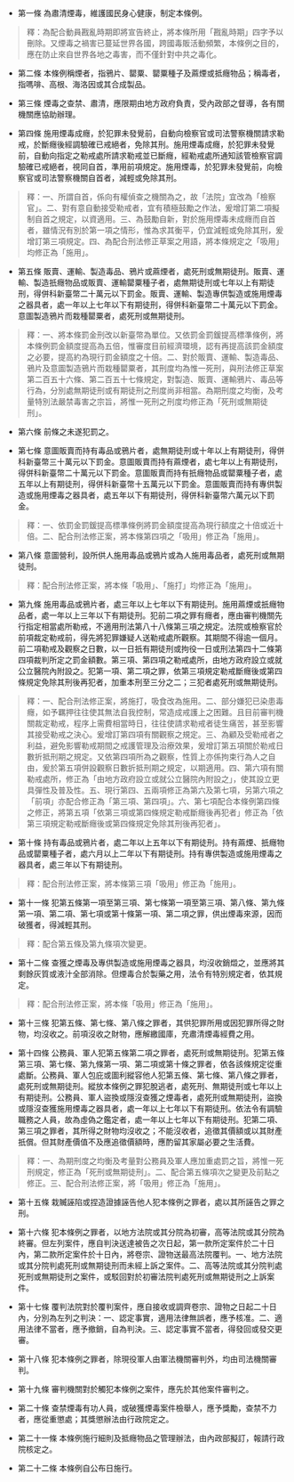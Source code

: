 * 第一條 為肅清煙毒，維護國民身心健康，制定本條例。

> 釋：為配合動員戡亂時期即將宣告終止，將本條所用「戡亂時期」四字予以刪除。又煙毒之禍害已蔓延世界各國，跨國毒販活動頻繁，本條例之目的，應在防止來自世界各地之毒害，而不僅針對中共之毒化。

* 第二條 本條例稱煙者，指鴉片、罌粟、罌粟種子及&#34100;煙或抵癮物品；稱毒者，指嗎啡、高根、海洛因或其合成製品。

* 第三條 煙毒之查禁、肅清，應限期由地方政府負責，受內政部之督導，各有關機關應協助辦理。

* 第四條 施用煙毒成癮，於犯罪未發覺前，自動向檢察官或司法警察機關請求勒戒，於斷癮後經調驗確已戒絕者，免除其刑。施用煙毒成癮，於犯罪未發覺前，自動向指定之勒戒處所請求勒戒並已斷癮，經勒戒處所通知該管檢察官調驗確已戒絕者，視同自首，準用前項規定。施用煙毒，於犯罪未發覺前，向檢察官或司法警察機關自首者，減輕或免除其刑。

> 釋：一、所謂自首，係向有權偵查之機關為之，故「法院」宜改為「檢察官」。二、對有意自動接受勒戒者，宜有積極鼓勵之作法，爰增訂第二項擬制自首之規定，以資適用。三、為鼓勵自新，對於施用煙毒未成癮而自首者，雖情況有別於第一項之情形，惟為求其衡平，仍宜減輕或免除其刑，爰增訂第三項規定。四、為配合刑法修正草案之用語，將本條規定之「吸用」均修正為「施用」。

* 第五條 販賣、運輸、製造毒品、鴉片或&#34100;煙者，處死刑或無期徒刑。販賣、運輸、製造扺癮物品或販賣、運輸罌粟種子者，處無期徒刑或七年以上有期徒刑，得併科新臺幣二十萬元以下罰金。販賣、運輸、製造專供製造或施用煙毒之器具者，處一年以上七年以下有期徒刑，得併科新臺幣二十萬元以下罰金。意圖製造鴉片而栽種罌粟者，處死刑或無期徒刑。

> 釋：一、將本條罰金刑改以新臺幣為單位。又依罰金罰鍰提高標準條例，將本條例罰金額度提高為五倍，惟審度目前經濟環境，認有再提高該罰金額度之必要，提高約為現行罰金額度之十倍。二、對於販賣、運輸、製造毒品、鴉片及意圖製造鴉片而栽種罌粟者，其刑度均為惟一死刑，與刑法修正草案第二百五十六條、第二百五十七條規定，對製造、販賣、運輸鴉片、毒品等行為，分別處無期徒刑或有期徒刑之刑度尚非相當。為期刑度之均衡，及考量特別法嚴禁毒害之宗旨，將惟一死刑之刑度均修正為「死刑或無期徒刑」。

* 第六條 前條之未遂犯罰之。

* 第七條 意圖販賣而持有毒品或鴉片者，處無期徒刑或十年以上有期徒刑，得併科新臺幣三十萬元以下罰金。意圖販賣而持有&#34100;煙者，處七年以上有期徒刑，得併科新臺幣二十萬元以下罰金。意圖販賣而持有扺癮物品或罌粟種子者，處五年以上有期徒刑，得併科新臺幣十五萬元以下罰金。意圖販賣而持有專供製造或施用煙毒之器具者，處五年以下有期徒刑，得併科新臺幣六萬元以下罰金。

> 釋：一、依罰金罰鍰提高標準條例將罰金額度提高為現行額度之十倍或近十倍。二、配合刑法修正案，將本條第四項之「吸用」修正為「施用」。

* 第八條 意圖營利，設所供人施用毒品或鴉片或為人施用毒品者，處死刑或無期徒刑。

> 釋：配合刑法修正案，將本條「吸用」、「施打」均修正為「施用」。

* 第九條 施用毒品或鴉片者，處三年以上七年以下有期徒刑。施用&#34100;煙或扺癮物品者，處一年以上三年以下有期徒刑。犯前二項之罪有癮者，應由審判機關先行指定相當處所勒戒，不適用刑法第八十八條第三項之規定。法院或檢察官於前項裁定勒戒前，得先將犯罪嫌疑人送勒戒處所觀察。其期間不得逾一個月。前二項勒戒及觀察之日數，以一日扺有期徒刑或拘役一日或刑法第四十二條第四項裁判所定之罰金額數。第三項、第四項之勒戒處所，由地方政府設立或就公立醫院內附設之。犯第一項、第二項之罪，依第三項規定勒戒斷癮後或第四條規定免除其刑後再犯者，加重本刑至三分之二；三犯者處死刑或無期徒刑。

> 釋：一、配合刑法修正案，將施打，吸食改為施用。二、部分嫌犯已染患毒癮，如予羈押往往使其無法自我控制，常造成戒護上之困難。且目前審判機關裁定勒戒，程序上需費相當時日，往往使請求勒戒者徒生痛苦，甚至影響其接受勒戒之決心。爰增訂第四項有關觀察之規定。三、為顧及受勒戒者之利益，避免影響勒戒期間之戒護管理及治療效果，爰增訂第五項關於勒戒日數折抵刑期之規定。又依第四項所為之觀察，性質上亦係拘束行為人之自由，爰於第五項併設觀察日數折抵刑期之規定，以期適用。四、第六項有關勒戒處所，修正為「由地方政府設立或就公立醫院內附設之」，使其設立更具彈性及普及性。五、現行第四、五兩項修正為第六及第七項，另第六項之「前項」亦配合修正為「第三項、第四項」。六、第七項配合本條例第四條之修正，將第五項「依第三項或第四條規定勒戒斷癮後再犯者」修正為「依第三項規定勒戒斷癮後或第四條規定免除其刑後再犯者」。

* 第十條 持有毒品或鴉片者，處二年以上五年以下有期徒刑。持有&#34100;煙、扺癮物品或罌粟種子者，處六月以上二年以下有期徒刑。持有專供製造或施用煙毒之器具者，處三年以下有期徒刑。

> 釋：配合刑法修正案，將本條第三項「吸用」修正為「施用」。

* 第十一條 犯第五條第一項至第三項、第七條第一項至第三項、第八條、第九條第一項、第二項、第七項或第十條第一項、第二項之罪，供出煙毒來源，因而破獲者，得減輕其刑。

> 釋：配合第五條及第九條項次變更。

* 第十二條 查獲之煙毒及專供製造或施用煙毒之器具，均沒收銷燬之，並應將其剩餘灰質或液汁全部消除。但煙毒合於製藥之用，法令有特別規定者，依其規定。

> 釋：配合刑法修正案，將本條「吸用」修正為「施用」。

* 第十三條 犯第五條、第七條、第八條之罪者，其供犯罪所用或因犯罪所得之財物，均沒收之。前項沒收之財物，應解繳國庫，充肅清煙毒經費之用。

* 第十四條 公務員、軍人犯第五條第二項之罪者，處死刑或無期徒刑。犯第五條第三項、第七條、第九條第一項、第二項或第十條之罪者，依各該條規定從重處斷。公務員、軍人包庇或圖利縱容他人犯第五條、第七條、第八條之罪者，處死刑或無期徒刑。縱放本條例之罪犯脫逃者，處死刑、無期徒刑或七年以上有期徒刑。公務員、軍人盜換或隱沒查獲之煙毒者，處死刑或無期徒刑，盜換或隱沒查獲施用煙毒之器具者，處一年以上七年以下有期徒刑。依法令有調驗職務之人員，故為虛偽之鑑定者，處一年以上七年以下有期徒刑。犯第二項、第三項之罪者，其所得之財物均沒收之；不能沒收者，追徵其價額或以其財產扺償。但其財產價值不及應追徵價額時，應酌留其家屬必要之生活費。

> 釋：一、為期刑度之均衡及考量對公務員及軍人應加重處罰之旨，將惟一死刑規定，修正為「死刑或無期徒刑」。二、配合第五條項次之變更及前點之修正。三、配合刑法修正案，將「吸用」修正為「施用」。

* 第十五條 栽贓誣陷或捏造證據誣告他人犯本條例之罪者，處以其所誣告之罪之刑。

* 第十六條 犯本條例之罪者，以地方法院或其分院為初審，高等法院或其分院為終審。但左列案件，應自判決送達被告之次日起，第一款所定案件於二十日內，第二款所定案件於十日內，將卷宗、證物送最高法院覆判。一、地方法院或其分院判處死刑或無期徒刑而未經上訴之案件。二、高等法院或其分院判處死刑或無期徒刑之案件，或駁回對於初審法院判處死刑或無期徒刑之上訴案件。

* 第十七條 覆判法院對於覆判案件，應自接收或調齊卷宗、證物之日起二十日內，分別為左列之判決：一、認定事實，適用法律無誤者，應予核准。二、適用法律不當者，應予撤銷，自為判決。三、認定事實不當者，得發回或發交更審。

* 第十八條 犯本條例之罪者，除現役軍人由軍法機關審判外，均由司法機關審判。

* 第十九條 審判機關對於觸犯本條例之案件，應先於其他案件審判之。

* 第二十條 查禁煙毒有功人員，或破獲煙毒案件檢舉人，應予獎勵，查禁不力者，應從重懲處；其獎懲辦法由行政院定之。

* 第二十一條 本條例施行細則及抵癮物品之管理辦法，由內政部擬訂，報請行政院核定之。

* 第二十二條 本條例自公布日施行。

